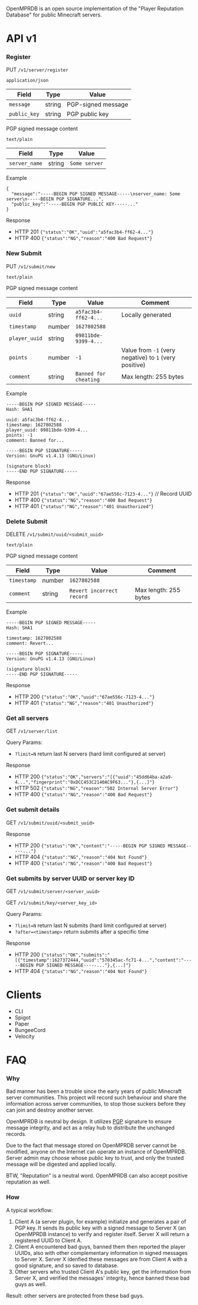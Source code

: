 OpenMPRDB is an open source implementation of the "Player Reputation Database" for public Minecraft servers.

# API v1

### Register

PUT `/v1/server/register`

`application/json`

| Field | Type | Value |
| --- | --- | --- |
| `message` | string | PGP-signed message |
| `public_key` | string | PGP public key |

PGP signed message content

`text/plain`

| Field | Type | Value |
| --- | --- | --- |
| `server_name` | string | `Some server` |
  
Example

```
{
  "message":"-----BEGIN PGP SIGNED MESSAGE-----\nserver_name: Some server\n-----BEGIN PGP SIGNATURE...",
  "public_key":"-----BEGIN PGP PUBLIC KEY-----..."
}
```

Response

- HTTP 201 `{"status":"OK","uuid":"a5fac3b4-ff62-4..."}`
- HTTP 400 `{"status":"NG","reason":"400 Bad Request"}`

### New Submit

PUT `/v1/submit/new`

`text/plain`

PGP signed message content

| Field | Type | Value | Comment |
| --- | --- | --- | --- |
| `uuid` | string | `a5fac3b4-ff62-4...` | Locally generated |
| `timestamp` | number | `1627802588` | |
| `player_uuid` | string | `09811bde-9399-4...` | |
| `points` | number | `-1` | Value from `-1` (very negative) to `1` (very positive) |
| `comment` | string | `Banned for cheating` | Max length: 255 bytes |

Example

```
-----BEGIN PGP SIGNED MESSAGE-----
Hash: SHA1

uuid: a5fac3b4-ff62-4...
timestamp: 1627802588
player_uuid: 09811bde-9399-4...
points: -1
comment: Banned for...

-----BEGIN PGP SIGNATURE-----
Version: GnuPG v1.4.13 (GNU/Linux)

(signature block)
-----END PGP SIGNATURE-----
```

Response

- HTTP 201 `{"status":"OK","uuid":"67ae556c-7123-4..."}` // Record UUID
- HTTP 400 `{"status":"NG","reason":"400 Bad Request"}`
- HTTP 401 `{"status":"NG","reason":"401 Unauthorized"}`
  
### Delete Submit

DELETE `/v1/submit/uuid/<submit_uuid>`

`text/plain`

PGP signed message content

| Field | Type | Value | Comment |
| --- | --- | --- | --- |
| `timestamp` | number | `1627802588` | |
| `comment` | string | `Revert incorrect record` | Max length: 255 bytes |

Example

```
-----BEGIN PGP SIGNED MESSAGE-----
Hash: SHA1

timestamp: 1627802588
comment: Revert...

-----BEGIN PGP SIGNATURE-----
Version: GnuPG v1.4.13 (GNU/Linux)

(signature block)
-----END PGP SIGNATURE-----
```

Response

- HTTP 200 `{"status":"OK","uuid":"67ae556c-7123-4..."}`
- HTTP 401 `{"status":"NG","reason":"401 Unauthorized"}`

### Get all servers

GET `/v1/server/list`

Query Params:

- `?limit=N` return last N servers (hard limit configured at server)

Response

- HTTP 200 `{"status":"OK","servers":"[{"uuid":"45dd64ba-a2a9-4...","fingerprint":"0xDCC453C2140AC9F63..."},{...]"}`
- HTTP 502 `{"status":"NG","reason":"502 Internal Server Error"}`
- HTTP 400 `{"status":"NG","reason":"400 Bad Request"}`

### Get submit details

GET `/v1/submit/uuid/<submit_uuid>`

Response

- HTTP 200 `{"status":"OK","content":"-----BEGIN PGP SIGNED MESSAGE-----..."}`
- HTTP 404 `{"status":"NG","reason":"404 Not Found"}`
- HTTP 400 `{"status":"NG","reason":"400 Bad Request"}`

### Get submits by server UUID or server key ID

GET `/v1/submit/server/<server_uuid>`

GET `/v1/submit/key/<server_key_id>`

Query Params:

- `?limit=N` return last N submits (hard limit configured at server)
- `?after=<timestamp>` return submits after a specific time

Response

- HTTP 200 `{"status":"OK","submits":"[{"timestamp":1627372444,"uuid":"570345ac-fc71-4...","content":"-----BEGIN PGP SIGNED MESSAGE-----..."},{...]"}`
- HTTP 404 `{"status":"NG","reason":"404 Not Found"}`

# Clients

- CLI
- Spigot
- Paper
- BungeeCord
- Velocity

# FAQ

### Why

Bad manner has been a trouble since the early years of public Minecraft server communities. This project will record such behaviour and share the information across server communities, to stop those suckers before they can join and destroy another server.

OpenMPRDB is neutral by design. It utilizes [PGP](https://en.wikipedia.org/wiki/Pretty_Good_Privacy) signature to ensure message integrity, and act as a relay hub to distribute the unchanged records.

Due to the fact that message stored on OpenMPRDB server cannot be modified, anyone on the Internet can operate an instance of OpenMPRDB. Server admin may choose whose public key to trust, and only the trusted message will be digested and applied locally.

BTW, "Reputation" is a neutral word. OpenMPRDB can also accept positive reputation as well.

### How

A typical workflow:

1. Client A (a server plugin, for example) initialize and generates a pair of PGP key. It sends its public key with a signed message to Server X (an OpenMPRDB instance) to verify and register itself. Server X will return a registered UUID to Client A.
2. Client A encountered bad guys, banned them then reported the player UUIDs, also with other complementary information in signed messages to Server X. Server X idenfied these messages are from Client A with a good signature, and so saved to database.
3. Other servers who trusted Client A's public key, get the information from Server X, and verified the messages' integrity, hence banned these bad guys as well.

Result: other servers are protected from these bad guys.
